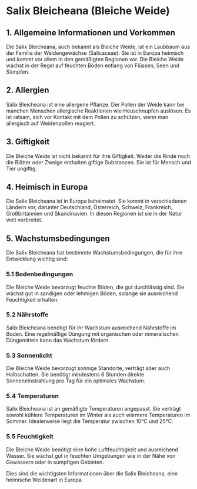 # Salix Bleicheana (Bleiche Weide)

## 1. Allgemeine Informationen und Vorkommen
Die Salix Bleicheana, auch bekannt als Bleiche Weide, ist ein Laubbaum aus der Familie der Weidengewächse (Salicaceae). Sie ist in Europa heimisch und kommt vor allem in den gemäßigten Regionen vor. Die Bleiche Weide wächst in der Regel auf feuchten Böden entlang von Flüssen, Seen und Sümpfen.

## 2. Allergien
Salix Bleicheana ist eine allergene Pflanze. Der Pollen der Weide kann bei manchen Menschen allergische Reaktionen wie Heuschnupfen auslösen. Es ist ratsam, sich vor Kontakt mit dem Pollen zu schützen, wenn man allergisch auf Weidenpollen reagiert.

## 3. Giftigkeit
Die Bleiche Weide ist nicht bekannt für ihre Giftigkeit. Weder die Rinde noch die Blätter oder Zweige enthalten giftige Substanzen. Sie ist für Mensch und Tier ungiftig.

## 4. Heimisch in Europa
Die Salix Bleicheana ist in Europa beheimatet. Sie kommt in verschiedenen Ländern vor, darunter Deutschland, Österreich, Schweiz, Frankreich, Großbritannien und Skandinavien. In diesen Regionen ist sie in der Natur weit verbreitet.

## 5. Wachstumsbedingungen
Die Salix Bleicheana hat bestimmte Wachstumsbedingungen, die für ihre Entwicklung wichtig sind:

### 5.1 Bodenbedingungen
Die Bleiche Weide bevorzugt feuchte Böden, die gut durchlässig sind. Sie wächst gut in sandigen oder lehmigen Böden, solange sie ausreichend Feuchtigkeit erhalten.

### 5.2 Nährstoffe
Salix Bleicheana benötigt für ihr Wachstum ausreichend Nährstoffe im Boden. Eine regelmäßige Düngung mit organischen oder mineralischen Düngemitteln kann das Wachstum fördern.

### 5.3 Sonnenlicht
Die Bleiche Weide bevorzugt sonnige Standorte, verträgt aber auch Halbschatten. Sie benötigt mindestens 6 Stunden direkte Sonneneinstrahlung pro Tag für ein optimales Wachstum.

### 5.4 Temperaturen
Salix Bleicheana ist an gemäßigte Temperaturen angepasst. Sie verträgt sowohl kühlere Temperaturen im Winter als auch wärmere Temperaturen im Sommer. Idealerweise liegt die Temperatur zwischen 10°C und 25°C.

### 5.5 Feuchtigkeit
Die Bleiche Weide benötigt eine hohe Luftfeuchtigkeit und ausreichend Wasser. Sie wächst gut in feuchten Umgebungen wie in der Nähe von Gewässern oder in sumpfigen Gebieten.

Dies sind die wichtigsten Informationen über die Salix Bleicheana, eine heimische Weidenart in Europa.
